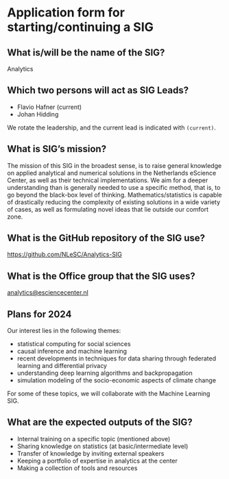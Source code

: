 # Application form for starting/continuing a SIG

## What is/will be the name of the SIG?
Analytics

## Which two persons will act as SIG Leads?
<!--  Please make sure to have two SIG leads to reduce bus factor.
      SIG leads are allowed to write the hours dedicated to organizing
      SIG activities under the R&D budget. Please mention in the notes the
      name of your SIG:
        Account: 000104
        Project: 020203
        Hour type: 00071
        Notes: Hours for X SIG
       -->
- Flavio Hafner (current)
- Johan Hidding

We rotate the leadership, and the current lead is indicated with `(current)`. 

## What is SIG’s mission?
<!--  help text goes here  -->
The mission of this SIG in the broadest sense, is to raise general knowledge on applied analytical and numerical solutions in the Netherlands eScience Center, as well as their technical implementations. 
We aim for a deeper understanding than is generally needed to use a specific method, that is, to go beyond the black-box level of thinking. Mathematics/statistics is capable of drastically reducing the complexity of existing solutions in a wide variety of cases, as well as formulating novel ideas that lie outside our comfort zone.


## What is the GitHub repository of the SIG use?
<!--  Please transfer your SIG existing repo to this GitHub organization  -->
<https://github.com/NLeSC/Analytics-SIG>

## What is the Office group that the SIG uses?
analytics@esciencecenter.nl

## Plans for 2024

Our interest lies in the following themes:
- statistical computing for social sciences 
- causal inference and machine learning 
- recent developments in techniques for data sharing through federated learning and differential privacy 
- understanding deep learning algorithms and backpropagation
- simulation modeling of the socio-economic aspects of climate change

For some of these topics, we will collaborate with the Machine Learning SIG.

## What are the expected outputs of the SIG?
- Internal training on a specific topic (mentioned above)
- Sharing knowledge on statistics (at basic/intermediate level)
- Transfer of knowledge by inviting external speakers
- Keeping a portfolio of expertise in analytics at the center
- Making a collection of tools and resources
